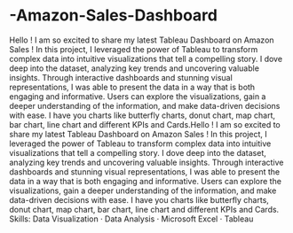 # -Amazon-Sales-Dashboard

Hello !
I am so excited to share my latest Tableau Dashboard on Amazon Sales !
In this project, I leveraged the power of Tableau to transform complex data into intuitive visualizations that tell a compelling story. I dove deep into the dataset, analyzing key trends and uncovering valuable insights.
Through interactive dashboards and stunning visual representations, I was able to present the data in a way that is both engaging and informative. Users can explore the visualizations, gain a deeper understanding of the information, and make data-driven decisions with ease.
I have you charts like butterfly charts, donut chart, map chart, bar chart, line chart and different KPIs and Cards.Hello ! I am so excited to share my latest Tableau Dashboard on Amazon Sales ! In this project, I leveraged the power of Tableau to transform complex data into intuitive visualizations that tell a compelling story. I dove deep into the dataset, analyzing key trends and uncovering valuable insights. Through interactive dashboards and stunning visual representations, I was able to present the data in a way that is both engaging and informative. Users can explore the visualizations, gain a deeper understanding of the information, and make data-driven decisions with ease. I have you charts like butterfly charts, donut chart, map chart, bar chart, line chart and different KPIs and Cards.
Skills: Data Visualization · Data Analysis · Microsoft Excel · Tableau
